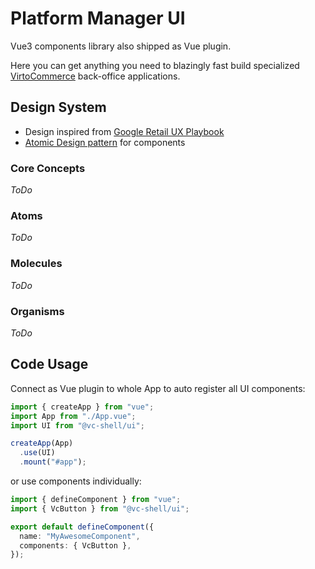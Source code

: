 # Platform Manager UI

Vue3 components library also shipped as Vue plugin.

Here you can get anything you need to blazingly fast build specialized [VirtoCommerce](https://virtocommerce.com/) back-office applications.

## Design System

* Design inspired from [Google Retail UX Playbook](https://services.google.com/fh/files/events/pdf_retail_ux_playbook.pdf)
* [Atomic Design pattern](http://bradfrost.com/blog/post/atomic-web-design/) for components


### Core Concepts

*ToDo*


### Atoms

*ToDo*


### Molecules

*ToDo*


### Organisms

*ToDo*


## Code Usage

Connect as Vue plugin to whole App to auto register all UI components:

```typescript
import { createApp } from "vue";
import App from "./App.vue";
import UI from "@vc-shell/ui";

createApp(App)
  .use(UI)
  .mount("#app");
```

or use components individually:

```typescript
import { defineComponent } from "vue";
import { VcButton } from "@vc-shell/ui";

export default defineComponent({
  name: "MyAwesomeComponent",
  components: { VcButton },
});
```
